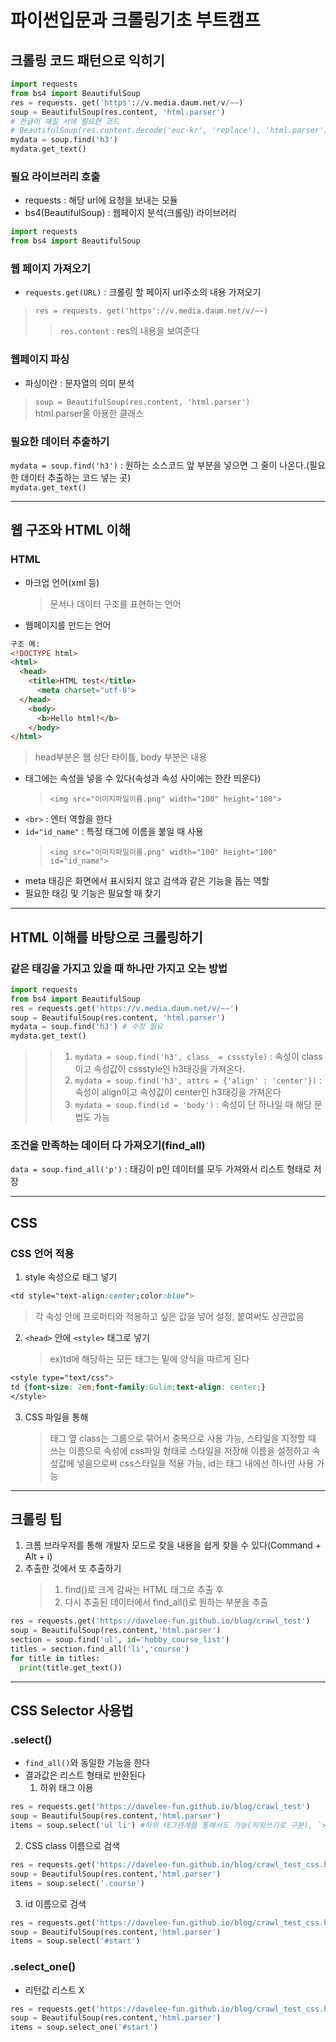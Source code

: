 # 파이썬입문과 크롤링기초 부트캠프
## 크롤링 코드 패턴으로 익히기
```python
import requests 
from bs4 import BeautifulSoup
res = requests. get('https'://v.media.daum.net/v/~~)  
soup = BeautifulSoup(res.content, 'html.parser')
# 한글이 꺠질 시에 필요한 코드
# BeautifulSoup(res.content.decode('euc-kr', 'replace'), 'html.parser')
mydata = soup.find('h3')
mydata.get_text()
```
### 필요 라이브러리 호출
* requests : 해당 url에 요청을 보내는 모듈
* bs4(BeautifulSoup) : 웹페이지 분석(크롤링) 라이브러리
```python
import requests 
from bs4 import BeautifulSoup
``` 

### 웹 페이지 가져오기
* `requests.get(URL)` : 크롤링 할 페이지 url주소의 내용 가져오기
> `res = requests. get('https'://v.media.daum.net/v/~~)`
> > `res.content` : res의 내용을 보여준다

### 웹페이지 파싱
* 파싱이란 : 문자열의 의미 분석
> `soup = BeautifulSoup(res.content, 'html.parser')`  
> html.parser울 아용한 클래스

### 필요한 데이터 추출하기
`mydata = soup.find('h3')` : 원하는 소스코드 앞 부분을 넣으면 그 줄이 나온다.(필요한 데이터 추출하는 코드 넣는 곳)  
`mydata.get_text()`  

---

## 웹 구조와 HTML 이해
### HTML
* 마크업 언어(xml 등)
  > 문서나 데이터 구조를 표현하는 언어
* 웹페이지를 만드는 언어    
```html
구조 예:
<!DOCTYPE html>  
<html>
  <head>
    <title>HTML test</title>
      <meta charset="utf-8">
  </head>
    <body>
      <b>Hello html!</b>
    </body>
</html>
```
  > head부분은 웹 상단 타이틀, body 부분은 내용
* 태그에는 속성을 넣을 수 있다(속성과 속성 사이에는 한칸 띄운다)  
   > `<img src="이미지파일이름.png" width="100" height="100">`
* `<br>` : 엔터 역할을 한다
* `id="id_name"` : 특정 태그에 이름을 붙일 때 사용
  > `<img src="이미지파일이름.png" width="100" height="100" id="id_name">`
* meta 태깅은 화면에서 표시되지 않고 검색과 같은 기능을 돕는 역할
* 필요한 태깅 및 기능은 필요할 때 찾기

---
## HTML 이해를 바탕으로 크롤링하기
### 같은 태깅을 가지고 있을 때 하나만 가지고 오는 방법
```python
import requests 
from bs4 import BeautifulSoup
res = requests.get('https://v.media.daum.net/v/~~')
soup = BeautifulSoup(res.content, 'html.parser')  
mydata = soup.find('h3') # 수정 필요
mydata.get_text()
```
  > > 1. `mydata = soup.find('h3', class_ = cssstyle)` : 속성이 class이고 속성값이 cssstyle인 h3태깅을 가져온다.
  > > 2. `mydata = soup.find('h3', attrs = {'align' : 'center'})` : 속성이 align이고 속성값이 center인 h3태깅을 가져온다
  > > 3. `mydata = soup.find(id = 'body')` : 속성이 단 하나일 때 해당 문법도 가능

### 조건을 만족하는 데이터 다 가져오기(find_all)
`data = soup.find_all('p')` : 태깅이 p인 데이터를 모두 가져와서 리스트 형태로 저장  

 ---
## CSS
### CSS 언어 적용
1. style 속성으로 태그 넣기  
```css
<td style="text-align:center;color:blue">
``` 
  > 각 속성 안에 프로퍼티와 적용하고 싶은 값을 넣어 설정, 붙여써도 상관없음

2. `<head>` 안에 `<style>` 태그로 넣기
    > ex)td에 해당하는 모든 태그는 밑에 양식을 따르게 된다

  ```css
  <style type="text/css">
  td {font-size: 2em;font-family:Gulim;text-align: center;}
  </style>
  ```
3. CSS 파일을 통해
   >태그 옆 class는 그룹으로 묶어서 중복으로 사용 가능, 스타일을 지정할 때 쓰는 이름으로 속성에 css파일 형태로 스타일을 저장해 이름을 설정하고 속성값에 넣음으로써 css스타일을 적용 가능, id는 태그 내에선 하나만 사용 가능
---

## 크롤링 팁
1. 크롬 브라우저를 통해 개발자 모드로 찾을 내용을 쉽게 찾을 수 있다(Command + Alt + i)
2. 추출한 것에서 또 추출하기
   > 1. find()로 크게 감싸는 HTML 태그로 추출 후
   > 2. 다시 추출된 데이터에서 find_all()로 원하는 부분을 추출  
```python
res = requests.get('https://davelee-fun.github.io/blog/crawl_test')
soup = BeautifulSoup(res.content,'html.parser')  
section = soup.find('ul', id='hobby_course_list')
titles = section.find_all('li','course')
for title in titles:
  print(title.get_text())
```
---
## CSS Selector 사용법
### .select()
* `find_all()`와 동일한 기능을 한다
* 결과값은 리스트 형태로 반환된다
  1. 하위 태그 이용
```python
res = requests.get('https://davelee-fun.github.io/blog/crawl_test')
soup = BeautifulSoup(res.content,'html.parser')
items = soup.select('ul li') #하위 태그관계를 통해서도 가능(띄워쓰기로 구분), `>`는 가장 근접한 태그를 가져온다
```
  2. CSS class 이름으로 검색
```python
res = requests.get('https://davelee-fun.github.io/blog/crawl_test_css.html')
soup = BeautifulSoup(res.content,'html.parser')
items = soup.select('.course')
```
3. id 이름으로 검색
```python
res = requests.get('https://davelee-fun.github.io/blog/crawl_test_css.html')
soup = BeautifulSoup(res.content,'html.parser')
items = soup.select('#start')
```
### .select_one()
* 리턴값 리스트 X
```python
res = requests.get('https://davelee-fun.github.io/blog/crawl_test_css.html')
soup = BeautifulSoup(res.content,'html.parser')
items = soup.select_one('#start')
```